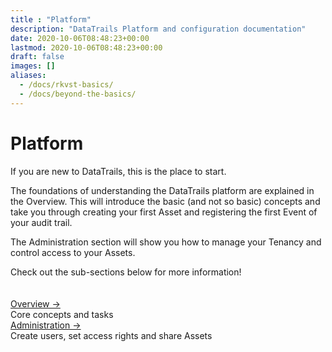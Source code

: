 ```yaml
---
title : "Platform"
description: "DataTrails Platform and configuration documentation"
date: 2020-10-06T08:48:23+00:00
lastmod: 2020-10-06T08:48:23+00:00
draft: false
images: []
aliases: 
  - /docs/rkvst-basics/
  - /docs/beyond-the-basics/
---
```


<div class= "row justify-content-center">
  <div class="col-md-12 col-lg-10 col-xl-10">
    <h1>Platform</h1>
    <p>If you are new to DataTrails, this is the place to start.<br></p>
    <p>The foundations of understanding the DataTrails platform are explained in the Overview. This will introduce the basic (and not so basic) concepts and take you through creating your first Asset and registering the first Event of your audit trail.</p>
    <p>The Administration section will show you how to manage your Tenancy and control access to your Assets.
    <p> Check out the sub-sections below for more information!</p>
  </div>
</div>
<section class="section section-sm" style="padding-top: 20px; padding-bottom: 20px;">
  <div class= "row justify-content-center">
    <div class="col-md-12 col-lg-10 col-xl-10">    
    <a href="/platform/overview/introduction/">Overview &rarr;</a><br>
    Core concepts and tasks<br>
    <a href="/platform/administration/identity-and-access-management/">Administration &rarr;</a><br>
    Create users, set access rights and share Assets
    </div>
  </div>
</section>